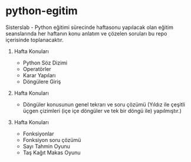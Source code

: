 # python-egitim
Sisterslab - Python eğitimi sürecinde haftasonu yapılacak olan eğitim seanslarında her haftanın konu anlatım ve çözelen soruları bu repo içerisinde toplanacaktır.

1. Hafta Konuları
   * Python Söz Dizimi
   * Operatörler
   * Karar Yapıları
   * Döngülere Giriş

2. Hafta Konuları
   * Döngüler konusunun genel tekrarı ve soru çözümü (Yıldız ile çeşitli üçgen çizimleri (içe içe döngüler ve tek bir döngü ile) yapılmıştır.)

3. Hafta Konuları
   * Fonksiyonlar
   * Fonksiyon soru çözümü
   * Sayı Tahmin Oyunu
   * Taş Kağıt Makas Oyunu